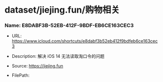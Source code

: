 # dataset/jiejing.fun/购物相关

### Name: E8DABF3B-52EB-412F-9BDF-EB6CE163CEC3

- URL: https://www.icloud.com/shortcuts/e8dabf3b52eb412f9bdfeb6ce163cec3

- Description: 解决 iOS 14 无法读取淘口令的问题

- Source: https://jiejing.fun

- FilePath: 

